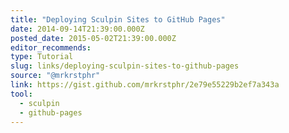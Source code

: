 ```yaml
---
title: "Deploying Sculpin Sites to GitHub Pages"
date: 2014-09-14T21:39:00.000Z
posted_date: 2015-05-02T21:39:00.000Z
editor_recommends:
type: Tutorial
slug: links/deploying-sculpin-sites-to-github-pages
source: "@mrkrstphr"
link: https://gist.github.com/mrkrstphr/2e79e55229b2ef7a343a
tool:
  - sculpin
  - github-pages
---
```





